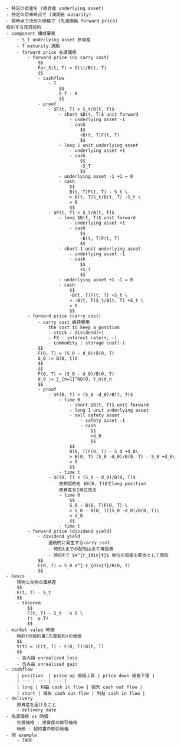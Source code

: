 	- 特定の資産を (原資産 underlying asset)
	- 特定の将来時点で (満期日 maturity)
	- 現時点で決めた価格で (先渡価格 forward price)
	取引する売買契約
	- component 構成要素
		- S_t underlying asset 原資産
		- T maturity 満期
		- forward price 先渡価格
			- forward price (no carry cost)
				$$ 
				For_S(t, T) = S(t)/B(t, T)
				$$ 
				- cashflow
					- T
						$$ 
						S_T - K
						$$ 
				- proof
					- $F(t, T) > S_t/B(t, T)$
						- short $B(t, T)$ unit forward
							- underlying asset -1
							- cash
								$$ 
								+B(t, T)F(t, T)
								$$ 
						- long 1 unit underlying asset
							- underlying asset +1
							- cash
								$$ 
								-S_T
								$$ 
						- underlying asset -1 +1 = 0
						- cash
							$$ 
							B(t, T)F(t, T) - S_t \
							> B(t, T)S_t/B(t, T) -S_t \
							= 0
							$$ 
					- $F(t, T) < S_t/B(t, T)$
						- long $B(t, T)$ unit forward
							- underlying asset +1
							- cash
								$$ 
								-B(t, T)F(t, T)
								$$ 
						- short 1 unit underlying asset
							- underlying asset -1
							- cash
								$$ 
								+S_T
								$$ 
						- underlying asset +1 -1 = 0
						- cash
							$$ 
							-B(t, T)F(t, T) +S_t \
							> -B(t, T)S_t/B(t, T) +S_t \
							= 0
							$$ 
			- forward price (carry cost)
				- carry cost 維持費用
					the cost to keep a position
					- stock : dividend(+)
					- FX : interest rate(+, -)
					- commodity : storage cost(-)
				$$ 
				F(0, T) = (S_0 - d_0)/B(0, T)
				d_0 := B(0, t)d
				$$ 
				$$ 
				F(0, T) = (S_0 - d_0)/B(0, T)
				d_0 := ∑_{n=1}^NB(0, t_n)d_n
				$$ 
				- proof
					- $F(0, T) > (S_0 -d_0)/B(t, T)$
						- time 0
							- short $B(t, T)$ unit forward
							- long 1 unit underlying asset
							- sell safety asset
								- safety asset -1
								- cash
									$$ 
									+d_0
									$$ 
							$$ 
							B(0, T)F(0, T) - S_0 +d_0\
							> B(0, T) (S_0 -d_0)/B(0, T) - S_0 +d_0\
							= 0
							$$ 
						- time t
					- $F(0, T) < (S_0 - d_0)/B(0, T)$
						先物契約を $B(0, T)$でlong position
						原資産を1単位売る
						- time 0
							$$ 
							S_0 - B(0, T)F(0, T) \
							> S_0 - B(0, T)(S_0 -d_0)/B(0, T)\
							= d_0
							$$ 
						- time t
			- forward price (dividend yield)
				- dividend yield
					連続的に発生するcarry cost
					- 時刻tまでの配当は全て再投資
					- 時刻tで $e^{r_{div}t}$ 単位の資産を配当として受取
				$$ 
				F(0, T) = S_0 e^{-r_{div}T}/B(0, T)
				$$ 
	- basis
		現物と先物の価格差
		$$ 
		F(t, T) - S_t
		$$ 
		- theorem
			$$ 
			F(t, T) - S_t 	o 0 \
			(t 	o T)
			$$ 
	- market value 時価
		時刻tの契約書(先渡契約)の価値
		$$ 
		V(t) = (F(t, T) - F(0, T))B(t, T)
		$$ 
		- 含み損 unrealized loss
		- 含み益 unrealized gain
	- cashflow
		| position  | price up 価格上昇 | price down 価格下落 |
		| --- | --- | --- |
		| long | 利益 cash in flow | 損失 cash out flow |
		| short | 損失 cash out flow | 利益 cash in flow |
	- delivery
		原資産を届けること
		- delivery date
	- 先渡価格 vs 時価
		先渡価格 : 原資産の取引価格
		時価 : 契約書の取引価格
	- 例 example
		- TARF